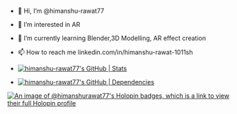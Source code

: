 - 👋 Hi, I’m @himanshu-rawat77
- 👀 I’m interested in AR
- 🌱 I’m currently learning Blender,3D Modelling, AR effect creation
- 📫 How to reach me linkedin.com/in/himanshu-rawat-1011sh

- [![himanshu-rawat77's GitHub | Stats](https://stats.quine.sh/himanshu-rawat77/github?theme=dark)](https://quine.sh?utm_source=widgets&utm_campaign=himanshu-rawat77)
- [![himanshu-rawat77's GitHub | Dependencies](https://stats.quine.sh/himanshu-rawat77/dependencies?theme=dark)](https://quine.sh?utm_source=widgets&utm_campaign=himanshu-rawat77)

[![An image of @himanshurawat77's Holopin badges, which is a link to view their full Holopin profile](https://holopin.me/himanshurawat77)](https://holopin.io/@himanshurawat77)
<!---
himanshu-rawat77/himanshu-rawat77 is a ✨ special ✨ repository because its `README.md` (this file) appears on your GitHub profile.
You can click the Preview link to take a look at your changes.
--->

